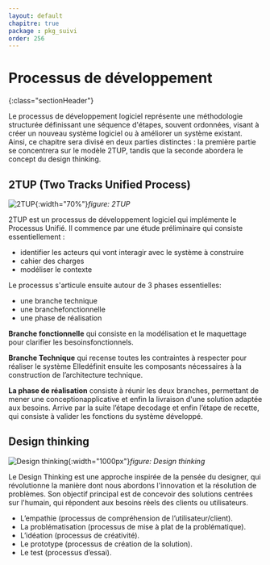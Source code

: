 ```yaml
---
layout: default
chapitre: true
package : pkg_suivi
order: 256
---
```



# Processus de développement
{:class="sectionHeader"}

<!-- note -->

Le processus de développement logiciel représente une méthodologie structurée définissant une séquence d'étapes, souvent ordonnées, visant à créer un nouveau système logiciel ou à améliorer un système existant. Ainsi, ce chapitre sera divisé en deux parties distinctes : la première partie se concentrera sur le modèle 2TUP, tandis que la seconde abordera le concept du design thinking.

<!-- new slide -->

## 2TUP  (Two Tracks Unified Process)

![2TUP](/soli-lms/pkg_suivi/processus-de-developpement/images/2tup.png){:width="70%"}*figure: 2TUP*
       
<!-- note -->

2TUP est un processus de développement logiciel qui implémente le Processus Unifié.
Il commence par une étude préliminaire qui consiste essentiellement :
- identifier les acteurs qui vont interagir avec le système à construire
- cahier des charges
- modéliser le contexte

Le processus s'articule ensuite autour de 3 phases essentielles: 
   - une branche technique 
   - une branchefonctionnelle
   - une phase de réalisation

**Branche fonctionnelle** qui consiste en la modélisation et le maquettage pour clarifier les besoinsfonctionnels.

**Branche Technique** qui recense toutes les contraintes à respecter pour réaliser le système Elledéfinit ensuite les composants nécessaires à la construction de l’architecture technique.

**La phase de réalisation** consiste à réunir les deux branches, permettant de mener une conceptionapplicative et enfin la livraison d'une solution adaptée aux besoins. Arrive par la suite l’étape decodage et enfin l’étape de recette, qui consiste à valider les fonctions du système développé.

<!-- new slide -->

## Design thinking

![Design thinking](/soli-lms/pkg_suivi/processus-de-developpement/images/desingthinking.png){:width="1000px"}_figure: Design thinking_

<!-- note -->

Le Design Thinking est une approche inspirée de la pensée du designer, qui révolutionne la manière dont nous abordons l'innovation et la résolution de problèmes. Son objectif principal est de concevoir des solutions centrées sur l'humain, qui répondent aux besoins réels des clients ou utilisateurs.

- L’empathie (processus de compréhension de l’utilisateur/client).
- La problématisation (processus de mise à plat de la problématique).
- L’idéation (processus de créativité).
- Le prototype (processus de création de la solution).
- Le test (processus d’essai).


